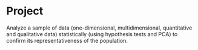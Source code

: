 # Project

Analyze a sample of data (one-dimensional, multidimensional, quantitative and qualitative data) statistically (using hypothesis tests and PCA) to confirm its representativeness of the population.
